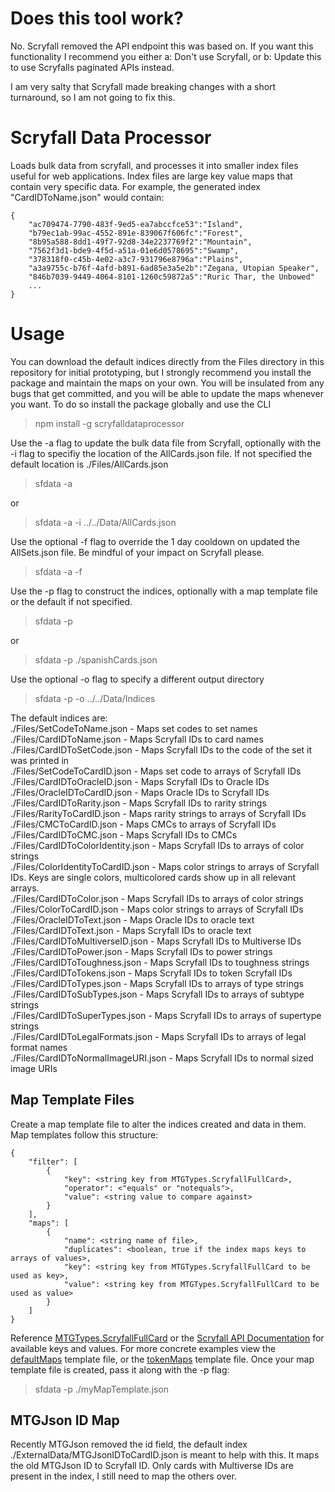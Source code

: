# Does this tool work?
No. Scryfall removed the API endpoint this was based on. If you want this functionality I recommend you either
a: Don't use Scryfall, or
b: Update this to use Scryfalls paginated APIs instead.

I am very salty that Scryfall made breaking changes with a short turnaround, so I am not going to fix this.








# Scryfall Data Processor
Loads bulk data from scryfall, and processes it into smaller index files useful for web applications. Index files are large key value maps that contain very specific data. For example, the generated index "CardIDToName.json" would contain:

    {  
        "ac709474-7790-483f-9ed5-ea7abccfce53":"Island",  
        "b79ec1ab-99ac-4552-891e-839067f606fc":"Forest",  
        "8b95a588-8dd1-49f7-92d8-34e2237769f2":"Mountain",  
        "7562f3d1-bde9-4f5d-a51a-01e6d0578695":"Swamp",  
        "378318f0-c45b-4e02-a3c7-931796e8796a":"Plains",  
        "a3a9755c-b76f-4afd-b891-6ad85e3a5e2b":"Zegana, Utopian Speaker",  
        "846b7039-9449-4064-8101-1260c59872a5":"Ruric Thar, the Unbowed"  
        ...  
    }

# Usage
You can download the default indices directly from the Files directory in this repository for initial prototyping, but I strongly recommend you install the package and maintain the maps on your own. You will be insulated from any bugs that get committed, and you will be able to update the maps whenever you want. To do so install the package globally and use the CLI

> npm install -g scryfalldataprocessor

Use the -a flag to update the bulk data file from Scryfall, optionally with the -i flag to specifiy the location of the AllCards.json file. If not specified the default location is ./Files/AllCards.json
> sfdata -a  

or 

> sfdata -a -i ../../Data/AllCards.json

Use the optional -f flag to override the 1 day cooldown on updated the AllSets.json file. Be mindful of your impact on Scryfall please.

> sfdata -a -f

Use the -p flag to construct the indices, optionally with a map template file or the default if not specified.
> sfdata -p  

or

> sfdata -p ./spanishCards.json

Use the optional -o flag to specify a different output directory

> sfdata -p -o ../../Data/Indices

The default indices are:  
./Files/SetCodeToName.json - Maps set codes to set names  
./Files/CardIDToName.json - Maps Scryfall IDs to card names  
./Files/CardIDToSetCode.json - Maps Scryfall IDs to the code of the set it was printed in  
./Files/SetCodeToCardID.json - Maps set code to arrays of Scryfall IDs  
./Files/CardIDToOracleID.json - Maps Scryfall IDs to Oracle IDs  
./Files/OracleIDToCardID.json - Maps Oracle IDs to Scryfall IDs  
./Files/CardIDToRarity.json - Maps Scryfall IDs to rarity strings  
./Files/RarityToCardID.json - Maps rarity strings to arrays of Scryfall IDs  
./Files/CMCToCardID.json - Maps CMCs to arrays of Scryfall IDs  
./Files/CardIDToCMC.json - Maps Scryfall IDs to CMCs  
./Files/CardIDToColorIdentity.json - Maps Scryfall IDs to arrays of color strings  
./Files/ColorIdentityToCardID.json - Maps color strings to arrays of Scryfall IDs. Keys are single colors, multicolored cards show up in all relevant arrays.  
./Files/CardIDToColor.json - Maps Scryfall IDs to arrays of color strings  
./Files/ColorToCardID.json - Maps color strings to arrays of Scryfall IDs  
./Files/OracleIDToText.json - Maps Oracle IDs to oracle text  
./Files/CardIDToText.json - Maps Scryfall IDs to oracle text  
./Files/CardIDToMultiverseID.json - Maps Scryfall IDs to Multiverse IDs  
./Files/CardIDToPower.json - Maps Scryfall IDs to power strings  
./Files/CardIDToToughness.json - Maps Scryfall IDs to toughness strings  
./Files/CardIDToTokens.json - Maps Scryfall IDs to token Scryfall IDs  
./Files/CardIDToTypes.json - Maps Scryfall IDs to arrays of type strings  
./Files/CardIDToSubTypes.json - Maps Scryfall IDs to arrays of subtype strings  
./Files/CardIDToSuperTypes.json - Maps Scryfall IDs to arrays of supertype strings  
./Files/CardIDToLegalFormats.json - Maps Scryfall IDs to arrays of legal format names  
./Files/CardIDToNormalImageURI.json - Maps Scryfall IDs to normal sized image URIs  

## Map Template Files
Create a map template file to alter the indices created and data in them. Map templates follow this structure:

    {  
        "filter": [  
            {  
                "key": <string key from MTGTypes.ScryfallFullCard>,  
                "operator": <"equals" or "notequals">,  
                "value": <string value to compare against>  
            }  
        ],  
        "maps": [  
            {  
                "name": <string name of file>,  
                "duplicates": <boolean, true if the index maps keys to arrays of values>,  
                "key": <string key from MTGTypes.ScryfallFullCard to be used as key>,  
                "value": <string key from MTGTypes.ScryfallFullCard to be used as value>  
            }  
        ]   
    }  

Reference [MTGTypes.ScryfallFullCard](https://github.com/ToyDragon/MTGTypes/blob/93d2a0b6e9dfa64d9c235329a1973024964c03f2/Types.ts#L270)  or the [Scryfall API Documentation](https://scryfall.com/docs/api/cards) for available keys and values. For more concrete examples view the [defaultMaps](https://github.com/ToyDragon/ScryfallDataProcessor/blob/master/defaultMaps.json) template file, or the [tokenMaps](https://github.com/ToyDragon/ScryfallDataProcessor/blob/master/tokenMaps.json) template file. Once your map template file is created, pass it along with the -p flag:

> sfdata -p ./myMapTemplate.json

## MTGJson ID Map
Recently MTGJson removed the id field, the default index ./ExternalData/MTGJsonIDToCardID.json is meant to help with this. It maps the old MTGJson ID to Scryfall ID. Only cards with Multiverse IDs are present in the index, I still need to map the others over.
